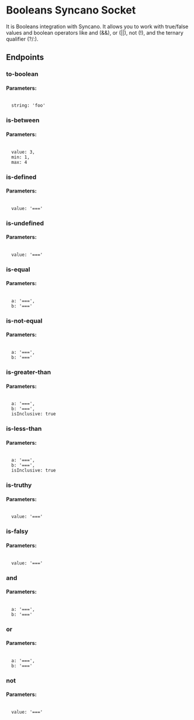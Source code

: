 # Booleans Syncano Socket

It is Booleans integration with Syncano. It allows you to work with true/false values and boolean operators like and (&&), or (||), not (!), and the ternary qualifier (?/:).

## Endpoints

### to-boolean

#### Parameters:
```

  string: 'foo'
```


### is-between

#### Parameters:
```

  value: 3,
  min: 1,
  max: 4
```


### is-defined

#### Parameters:
```

  value: '==='
```


### is-undefined

#### Parameters:
```

  value: '==='
```


### is-equal

#### Parameters:
```

  a: '===',
  b: '==='
```


### is-not-equal

#### Parameters:
```

  a: '===',
  b: '==='
```


### is-greater-than

#### Parameters:
```

  a: '===',
  b: '===',
  isInclusive: true
```


### is-less-than

#### Parameters:
```

  a: '===',
  b: '===',
  isInclusive: true
```


### is-truthy

#### Parameters:
```

  value: '==='
```


### is-falsy

#### Parameters:
```

  value: '==='
```


### and

#### Parameters:
```

  a: '===',
  b: '==='
```


### or

#### Parameters:
```

  a: '===',
  b: '==='
```


### not

#### Parameters:
```

  value: '==='
```

